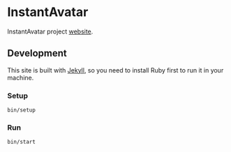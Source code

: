 # InstantAvatar

InstantAvatar project [website](https://crisalixsa.github.io/instant-avatar/).

## Development

This site is built with [Jekyll](https://jekyllrb.com), so you need to install Ruby first to run it in your machine.

### Setup

```
bin/setup
```

### Run

```
bin/start
```

